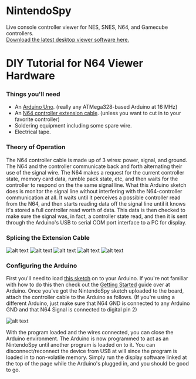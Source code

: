 NintendoSpy
======

Live console controller viewer for NES, SNES, N64, and Gamecube controllers.  
[Download the latest desktop viewer software here.](https://github.com/jeremyaburns/NintendoSpy/blob/master/NintendoSpy.exe?raw=true)


DIY Tutorial for N64 Viewer Hardware
======

### Things you'll need
* An [Arduino Uno](http://arduino.cc/en/Main/ArduinoBoardUno). (really any ATMega328-based Arduino at 16 MHz)
* An [N64 controller extension cable](http://www.amazon.com/s/?field-keywords=n64%20extension%20cable). (unless you want to cut in to your favorite controller)
* Soldering equipment including some spare wire.
* Electrical tape.

### Theory of Operation

The N64 controller cable is made up of 3 wires: power, signal, and ground.  The N64 and the controller communicate back and forth alternating their use of
the signal wire.  The N64 makes a request for the current controller state, memory card data, rumble pack state, etc, and then waits for the controller to respond
on the the same signal line.  What this Arduino sketch does is monitor the signal line without interfering with the N64-controller communication at all.  It
waits until it perceives a possible controller read from the N64, and then starts reading data off the signal line until it knows it's stored a full controller
read worth of data.  This data is then checked to make sure the signal was, in fact, a controller state read, and then it is sent through the Arduino's
USB to serial COM port interface to a PC for display.

### Splicing the Extension Cable

![alt text](https://github.com/jeremyaburns/NintendoSpy/raw/master/tutorial-images/cut.jpg "")
![alt text](https://github.com/jeremyaburns/NintendoSpy/raw/master/tutorial-images/stripped.jpg "")
![alt text](https://github.com/jeremyaburns/NintendoSpy/raw/master/tutorial-images/solder.jpg "")
![alt text](https://github.com/jeremyaburns/NintendoSpy/raw/master/tutorial-images/spliced.jpg "")
![alt text](https://github.com/jeremyaburns/NintendoSpy/raw/master/tutorial-images/tapedup.jpg "")

### Configuring the Arduino

First you'll need to load [this sketch](https://raw.github.com/jeremyaburns/NintendoSpy/master/NintendoSpy-v1.0.pde) on to your Arduino. 
If you're not familiar with how to do this then check out the [Getting Started](http://arduino.cc/en/Guide/HomePage) guide over at Arduino.
Once you've got the NintendoSpy sketch uploaded to the board, attach the controller cable to the Arduino as follows.  (If you're using a different
Arduino, just make sure that N64 GND is connected to any Arduino GND and that N64 Signal is connected to digital pin 2)

![alt text](https://github.com/jeremyaburns/NintendoSpy/raw/master/tutorial-images/wiring.jpg "")

With the program loaded and the wires connected, you can close the Arduino environment. The Arduino is now programmed to act as an NintendoSpy
until another program is loaded on to it.  You can disconnect/reconnect the device from USB at will since the program is loaded in to non-volatile
memory.  Simply run the display software linked at the top of the page while the Arduino's plugged in, and you should be good to go.